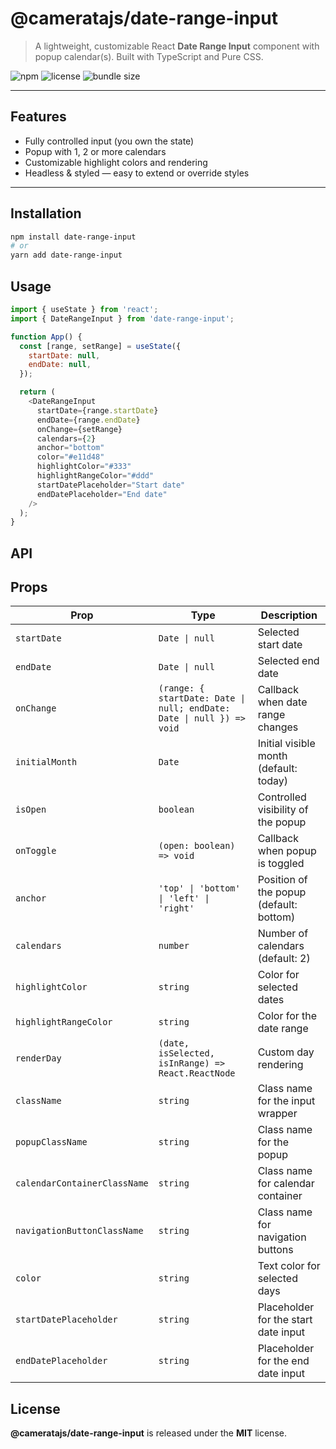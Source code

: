 # @cameratajs/date-range-input

> A lightweight, customizable React **Date Range Input** component with popup calendar(s). Built with TypeScript and Pure CSS.

![npm](https://img.shields.io/npm/v/@cameratajs/date-range-input)
![license](https://img.shields.io/npm/l/@cameratajs/date-range-input)
![bundle size](https://img.shields.io/bundlephobia/minzip/@cameratajs/date-range-input)

---

## Features

- Fully controlled input (you own the state)
- Popup with 1, 2 or more calendars
- Customizable highlight colors and rendering
- Headless & styled — easy to extend or override styles

---

## Installation

```bash
npm install date-range-input
# or
yarn add date-range-input
```

## Usage

```js
import { useState } from 'react';
import { DateRangeInput } from 'date-range-input';

function App() {
  const [range, setRange] = useState({
    startDate: null,
    endDate: null,
  });

  return (
    <DateRangeInput
      startDate={range.startDate}
      endDate={range.endDate}
      onChange={setRange}
      calendars={2}
      anchor="bottom"
      color="#e11d48"
      highlightColor="#333"
      highlightRangeColor="#ddd"
      startDatePlaceholder="Start date"
      endDatePlaceholder="End date"
    />
  );
}
```

## API

## Props

| Prop                         | Type                                                                  | Description                             |
| ---------------------------- | --------------------------------------------------------------------- | --------------------------------------- |
| `startDate`                  | `Date \| null`                                                        | Selected start date                     |
| `endDate`                    | `Date \| null`                                                        | Selected end date                       |
| `onChange`                   | `(range: { startDate: Date \| null; endDate: Date \| null }) => void` | Callback when date range changes        |
| `initialMonth`               | `Date`                                                                | Initial visible month (default: today)  |
| `isOpen`                     | `boolean`                                                             | Controlled visibility of the popup      |
| `onToggle`                   | `(open: boolean) => void`                                             | Callback when popup is toggled          |
| `anchor`                     | `'top' \| 'bottom' \| 'left' \| 'right'`                              | Position of the popup (default: bottom) |
| `calendars`                  | `number`                                                              | Number of calendars (default: 2)        |
| `highlightColor`             | `string`                                                              | Color for selected dates                |
| `highlightRangeColor`        | `string`                                                              | Color for the date range                |
| `renderDay`                  | `(date, isSelected, isInRange) => React.ReactNode`                    | Custom day rendering                    |
| `className`                  | `string`                                                              | Class name for the input wrapper        |
| `popupClassName`             | `string`                                                              | Class name for the popup                |
| `calendarContainerClassName` | `string`                                                              | Class name for calendar container       |
| `navigationButtonClassName`  | `string`                                                              | Class name for navigation buttons       |
| `color`                      | `string`                                                              | Text color for selected days            |
| `startDatePlaceholder`       | `string`                                                              | Placeholder for the start date input    |
| `endDatePlaceholder`         | `string`                                                              | Placeholder for the end date input      |

## License

**@cameratajs/date-range-input** is released under the **MIT** license.

